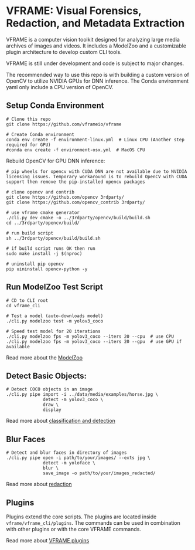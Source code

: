 # VFRAME: Visual Forensics, Redaction, and Metadata Extraction

VFRAME is a computer vision toolkit designed for analyzing large media archives of images and videos. It includes a ModelZoo and a customizable plugin architecture to develop custom CLI tools. 

VFRAME is still under development and code is subject to major changes.

The recommended way to use this repo is with building a custom version of OpenCV to utilize NVIDIA GPUs for DNN inference. The Conda environment yaml only include a CPU version of OpenCV.

## Setup Conda Environment

```
# Clone this repo
git clone https://github.com/vframeio/vframe

# Create Conda environment
conda env create -f environment-linux.yml  # Linux CPU (Another step required for GPU)
#conda env create -f environment-osx.yml  # MacOS CPU
```

Rebuild OpenCV for GPU DNN inference:
```
# pip wheels for opencv with CUDA DNN are not available due to NVIDIA licensing issues. Temporary workaround is to rebuild OpenCV with CUDA support then remove the pip-installed opencv packages

# clone opencv and contrib
git clone https://github.com/opencv 3rdparty/
git clone https://github.com/opencv_contrib 3rdparty/

# use vframe cmake generator
./cli.py dev cmake -o ../3rdparty/opencv/build/build.sh
cd ../3rdparty/opencv/build/

# run build script
sh ../3rdparty/opencv/build/build.sh

# if build script runs OK then run 
sudo make install -j $(nproc)

# uninstall pip opencv
pip uininstall opencv-python -y
```


## Run ModelZoo Test Script
```
# CD to CLI root
cd vframe_cli

# Test a model (auto-downloads model)
./cli.py modelzoo test -m yolov3_coco

# Speed test model for 20 iterations
./cli.py modelzoo fps -m yolov3_coco --iters 20 --cpu  # use CPU
./cli.py modelzoo fps -m yolov3_coco --iters 20 --gpu  # use GPU if available
```

Read more about the [ModelZoo](docs/modelzoo.md)

## Detect Basic Objects:
```
# Detect COCO objects in an image
./cli.py pipe import -i ../data/media/examples/horse.jpg \
              detect -m yolov3_coco \
              draw \
              display
```

Read more about [classification and detection](docs/examples.md)

## Blur Faces
```
# Detect and blur faces in directory of images
./cli.py pipe open -i path/to/your/images/ --exts jpg \
              detect -m yoloface \
              blur \
              save_image -o path/to/your/images_redacted/
```

Read more about [redaction](docs/redaction.md)

## Plugins

Plugins extend the core scripts. The plugins are located inside `vframe/vframe_cli/plugins`. The commands can be used in combination with other plugins or with the core VFRAME commands. 

Read more about [VFRAME plugins](docs/plugins.md)

